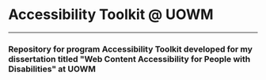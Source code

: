 # Accessibility Toolkit @ UOWM
***
### Repository for program Accessibility Toolkit developed for my dissertation titled "Web Content Accessibility for People with Disabilities" at UOWM
